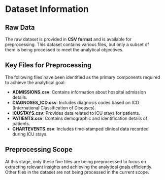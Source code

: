 # Dataset Information

## Raw Data

The raw dataset is provided in **CSV format** and is available for preprocessing. This dataset contains various files, 
but only a subset of them is being processed to meet the analytical objectives.

## Key Files for Preprocessing

The following files have been identified as the primary components required to achieve the analytical goal:

- **ADMISSIONS.csv**: Contains information about hospital admission details.
- **DIAGNOSES_ICD.csv**: Includes diagnosis codes based on ICD (International Classification of Diseases).
- **ICUSTAYS.csv**: Provides data related to ICU stays for patients.
- **PATIENTS.csv**: Contains demographic and identification details of patients.
- **CHARTEVENTS.csv**: Includes time-stamped clinical data recorded during ICU stays.

## Preprocessing Scope

At this stage, only these five files are being preprocessed to focus on extracting relevant insights and achieving the analytical goals efficiently. 
Other files in the dataset are not being processed in the current scope.
